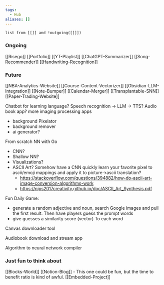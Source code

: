 ```yaml
---
tags:
  - Hub
aliases: []
---
```



```dataview
list from [[]] and !outgoing([[]])
```



### Ongoing
[[Risego]]
[[Portfolio]]
[[YT-Playlist]]
[[ChatGPT-Summarizer]]
[[Song-Recommender]]
[[Handwriting-Recognition]]


### Future
[[NBA-Analytics-Website]]
[[Course-Content-Vectorizer]]
[[Obsidian-LLM-Integration]]
[[Note-Bumper]]
[[Calendar-Merger]]
[[Transplantable-SNN]]
[[Paper-Trading-Website]]

Chatbot for learning language? Speech recognition -> LLM -> TTS?
Audio book app?
more imaging processing apps
- background Pixelator
- background remover
- ai generator?

From scratch NN with Go
- CNN? 
- Shallow NN? 
- Visualizations?
- ASCII Art? Somehow have a CNN quickly learn your favorite pixel to ascii/emoji mappings and apply it to picture->ascii translation?
	- https://stackoverflow.com/questions/394882/how-do-ascii-art-image-conversion-algorithms-work
	- https://nips2017creativity.github.io/doc/ASCII_Art_Synthesis.pdf

Fun Daily Game:
- generate a random adjective and noun, search Google images and pull the first result. Then have players guess the prompt words
- give guesses a similarity score (vector) To each word

Canvas downloader tool

Audiobook download and stream app

Algorithm to neural network compiler

### Just fun to think about
[[Blocks-World]]
[[Notion-Blog]] - This one could be fun, but the time to benefit ratio is kind of awful.
[[Embedded-Project]]
